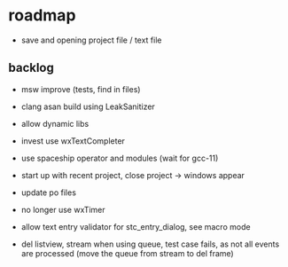 # roadmap
- save and opening project file / text file

## backlog
- msw improve (tests, find in files)
- clang asan build using LeakSanitizer
- allow dynamic libs

- invest use wxTextCompleter
- use spaceship operator
  and modules (wait for gcc-11)
- start up with recent project, close project
  -> windows appear
- update po files
- no longer use wxTimer
- allow text entry validator for stc_entry_dialog, see macro mode
- del listview, stream when using queue, test case fails, as 
  not all events are processed (move the queue from stream to del frame)
